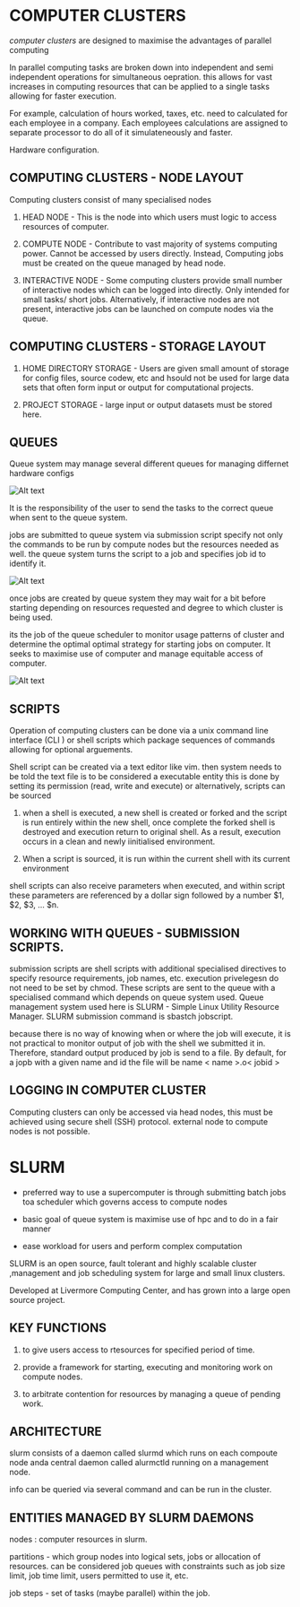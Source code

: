 # COMPUTER CLUSTERS

_computer clusters_ are designed to maximise the advantages of parallel computing

In parallel computing tasks are broken down into independent and semi independent operations for simultaneous oepration. this allows for vast increases in computing resources that can be applied to a single tasks allowing for faster execution.

For example, calculation of hours worked, taxes, etc. need to calculated for each employee in a company. Each employees calculations are assigned to separate processor to do all of it simulateneously and faster.

Hardware configuration.

## COMPUTING CLUSTERS - NODE LAYOUT
Computing clusters consist of many specialised nodes

1. HEAD NODE - This is the node into which users must logic to access resources of computer.

2. COMPUTE NODE - Contribute to vast majority of systems computing power. Cannot be accessed by users directly. Instead, Computing jobs must be created on the queue managed by head node.

3. INTERACTIVE NODE - Some computing clusters provide small number of interactive nodes which can be logged into directly. Only intended for small tasks/ short jobs. Alternatively, if interactive nodes are not present, interactive jobs can be launched on compute nodes via the queue.

## COMPUTING CLUSTERS - STORAGE LAYOUT

1. HOME DIRECTORY STORAGE - Users are given small amount of storage for config files, source codew, etc and hsould not be used for large data sets that often form input or output for computational projects.

2. PROJECT STORAGE - large input or output datasets must be stored here.
   
## QUEUES

Queue system may manage several different queues for managing differnet hardware configs

![Alt text](/ace-2023_-ace_2023_team-1/research_folder/Images/queues.png)

It is the responsibility of the user to send the tasks to the correct queue when sent to the queue system.

jobs are submitted to queue system via submission script specify not only the commands to be run by compute nodes but the resources needed as well. the queue system turns the script to a job and specifies job id to identify it.

![Alt text](/ace-2023_-ace_2023_team-1/research_folder/Images/submission_script.png)

once jobs are created by queue system they may wait for a bit before starting depending on resources requested and degree to which cluster is being used.

its the job of the queue scheduler to monitor usage patterns of cluster and determine the optimal optimal strategy for starting jobs on computer. It seeks to maximise use of computer and manage equitable access of computer.

![Alt text](/ace-2023_-ace_2023_team-1/research_folder/Images/queue_scheduler.png)

## SCRIPTS

Operation of computing clusters can be done via a unix command line interface (CLI ) or shell scripts which package sequences of commands allowing for optional arguements. 

Shell script can be created via a text editor like vim.
then system needs to be told the text file is to be considered a executable entity
this is done by setting its permission (read, write and execute) or alternatively,  scripts can be sourced

1. when a shell is executed, a new shell is created or forked and the script is run entirely within the new shell, once complete the forked shell is destroyed and execution return to original shell. As a result, execution occurs in a clean and newly iinitialised environment. 

2. When a script is sourced, it is run within the current shell with its current environment

shell scripts can also receive parameters when executed, and within script these parameters are referenced by a dollar sign followed by a  number $1, $2, $3, ... $n.

## WORKING WITH QUEUES - SUBMISSION SCRIPTS.

submission scripts are shell scripts with additional specialised directives to specify resource requirements, job names, etc. execution privelegesn do not need to be set by chmod. These scripts are sent to the queue with a specialised command which depends on queue system used. Queue management system used here is SLURM - Simple Linux Utility Resource Manager. SLURM submission command is sbastch jobscript.

because there is no way of knowing when or where the job will execute, it is not practical to monitor output of job with the shell we submitted it in. Therefore, standard output produced by job is send to a file. By default, for a jopb with a given name and id the file will be name < name >.o< jobid >

## LOGGING IN COMPUTER CLUSTER

Computing clusters can only be accessed via head nodes, this must be achieved using secure shell (SSH) protocol. external node to compute nodes is not possible.

# SLURM

- preferred way to use a supercomputer is through submitting batch jobs toa  scheduler which governs access to compute nodes

- basic goal of queue system is maximise use of hpc and to do in a fair manner

- ease workload for users and perform complex computation

SLURM is an open source, fault tolerant and highly scalable cluster ,management and job scheduling system for large and small linux clusters.

Developed at Livermore Computing Center, and has grown into a large open source project.

## KEY FUNCTIONS

1. to give users access to rtesources for specified period of time.
   
2. provide a framework for starting, executing and monitoring work on compute nodes.
   
3. to arbitrate contention for resources by managing a queue of pending work.

## ARCHITECTURE

slurm consists of a daemon called slurmd which runs on each compoute node anda  central daemon called alurmctld running on a management node.

info can be queried via several command and can be run in the cluster.

## ENTITIES MANAGED BY SLURM DAEMONS

nodes : computer resources in slurm.

partitions - which group nodes into logical sets, jobs or allocation of resources. can be considered job queues with constraints such as job size limit, job time limit, users permitted to use it, etc.

job steps - set of tasks (maybe parallel) within the job.
